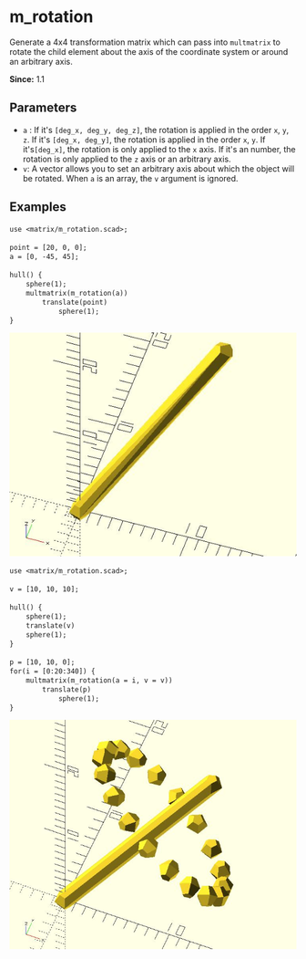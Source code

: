 # m_rotation

Generate a 4x4 transformation matrix which can pass into `multmatrix` to rotate the child element about the axis of the coordinate system or around an arbitrary axis. 

**Since:** 1.1

## Parameters

- `a` : If it's `[deg_x, deg_y, deg_z]`, the rotation is applied in the order `x`, `y`, `z`. If it's `[deg_x, deg_y]`, the rotation is applied in the order `x`, `y`.  If it's`[deg_x]`, the rotation is only applied to the `x` axis. If it's an number, the rotation is only applied to the `z` axis or an arbitrary axis.
- `v`: A vector allows you to set an arbitrary axis about which the object will be rotated. When `a` is an array, the `v` argument is ignored. 

## Examples

	use <matrix/m_rotation.scad>;

	point = [20, 0, 0];
	a = [0, -45, 45];

	hull() {
		sphere(1);
		multmatrix(m_rotation(a))    
			translate(point) 
				sphere(1);   
	}  

![m_rotation](images/lib3x-m_rotation-1.JPG)

	use <matrix/m_rotation.scad>;

	v = [10, 10, 10];

	hull() {
		sphere(1);
		translate(v)
		sphere(1);   
	}

	p = [10, 10, 0];
	for(i = [0:20:340]) {
		multmatrix(m_rotation(a = i, v = v))
			translate(p) 
				sphere(1);  
	}

![m_rotation](images/lib3x-m_rotation-2.JPG)